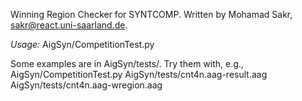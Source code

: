 Winning Region Checker for SYNTCOMP. Written by Mohamad Sakr, sakr@react.uni-saarland.de.

*Usage:* AigSyn/CompetitionTest.py <synthesis-result> <winning-region>

Some examples are in AigSyn/tests/. Try them with, e.g.,
AigSyn/CompetitionTest.py  AigSyn/tests/cnt4n.aag-result.aag AigSyn/tests/cnt4n.aag-wregion.aag
